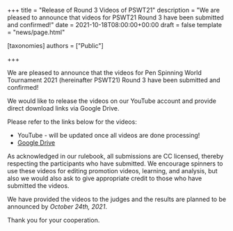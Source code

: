 +++
title = "Release of Round 3 Videos of PSWT21"
description = "We are pleased to announce that videos for PSWT21 Round 3 have been submitted and confirmed!"
date = 2021-10-18T08:00:00+00:00
draft = false
template = "news/page.html"

[taxonomies]
authors = ["Public"]

+++

We are pleased to announce that the videos for Pen Spinning World Tournament 2021 (hereinafter PSWT21) Round 3 have been submitted and confirmed!

We would like to release the videos on our YouTube account and provide direct download links via Google Drive.

Please refer to the links below for the videos:

- YouTube - will be updated once all videos are done processing!
- [Google Drive](https://drive.google.com/drive/folders/1FL7yF4h7j2k8FIO83s60enHGBCtJpvKk?usp=sharing)

As acknowledged in our rulebook, all submissions are CC licensed, thereby respecting the participants who have submitted. We encourage spinners to use these videos for editing promotion videos, learning, and analysis, but also we would also ask to give appropriate credit to those who have submitted the videos.

We have provided the videos to the judges and the results are planned to be announced by _October 24th, 2021_.

Thank you for your cooperation.
